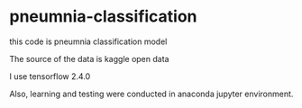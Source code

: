 # pneumnia-classification

this code is pneumnia classification model

The source of the data is kaggle open data

I use tensorflow 2.4.0

Also, learning and testing were conducted in anaconda jupyter environment.
